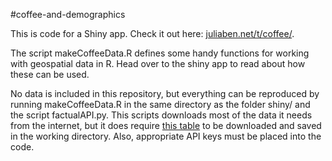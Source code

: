 
#coffee-and-demographics

This is code for a Shiny app. Check it out here:  [juliaben.net/t/coffee/](http://juliaben.net/t/coffee/).

The script makeCoffeeData.R defines some handy functions for working with geospatial data in R. Head over to the shiny app to read about how these can be used. 

No data is included in this repository, but everything can be reproduced by running makeCoffeeData.R in the same directory as the folder shiny/ and the script factualAPI.py. This scripts downloads most of the data it needs from the internet, but it does require [this table](http://factfinder.census.gov/bkmk/table/1.0/en/PEP/2013/PEPANNRSIP.US12A) to be downloaded and saved in the working directory. Also, appropriate API keys must be placed into the code.


